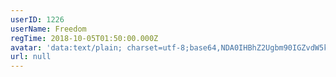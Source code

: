 ```yaml
---
userID: 1226
userName: Freedom
regTime: 2018-10-05T01:50:00.000Z
avatar: 'data:text/plain; charset=utf-8;base64,NDA0IHBhZ2Ugbm90IGZvdW5kCg=='
url: null
---
```



